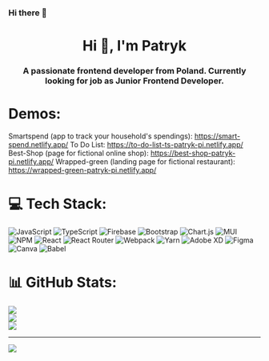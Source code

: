 ### Hi there 👋

<h1 align="center">Hi 👋, I'm Patryk</h1>
<h3 align="center">A passionate frontend developer from Poland. Currently looking for job as Junior Frontend Developer.</h3>

# Demos:
Smartspend (app to track your household's spendings): https://smart-spend.netlify.app/
To Do List: https://to-do-list-ts-patryk-pi.netlify.app/
Best-Shop (page for fictional online shop): https://best-shop-patryk-pi.netlify.app/
Wrapped-green (landing page for fictional restaurant): https://wrapped-green-patryk-pi.netlify.app/

# 💻 Tech Stack:
![JavaScript](https://img.shields.io/badge/javascript-%23323330.svg?style=for-the-badge&logo=javascript&logoColor=%23F7DF1E) ![TypeScript](https://img.shields.io/badge/typescript-%23007ACC.svg?style=for-the-badge&logo=typescript&logoColor=white) ![Firebase](https://img.shields.io/badge/firebase-%23039BE5.svg?style=for-the-badge&logo=firebase) ![Bootstrap](https://img.shields.io/badge/bootstrap-%23563D7C.svg?style=for-the-badge&logo=bootstrap&logoColor=white) ![Chart.js](https://img.shields.io/badge/chart.js-F5788D.svg?style=for-the-badge&logo=chart.js&logoColor=white) ![MUI](https://img.shields.io/badge/MUI-%230081CB.svg?style=for-the-badge&logo=material-ui&logoColor=white) ![NPM](https://img.shields.io/badge/NPM-%23000000.svg?style=for-the-badge&logo=npm&logoColor=white) ![React](https://img.shields.io/badge/react-%2320232a.svg?style=for-the-badge&logo=react&logoColor=%2361DAFB) ![React Router](https://img.shields.io/badge/React_Router-CA4245?style=for-the-badge&logo=react-router&logoColor=white) ![Webpack](https://img.shields.io/badge/webpack-%238DD6F9.svg?style=for-the-badge&logo=webpack&logoColor=black) ![Yarn](https://img.shields.io/badge/yarn-%232C8EBB.svg?style=for-the-badge&logo=yarn&logoColor=white) ![Adobe XD](https://img.shields.io/badge/Adobe%20XD-470137?style=for-the-badge&logo=Adobe%20XD&logoColor=#FF61F6) 	![Figma](https://img.shields.io/badge/figma-%23F24E1E.svg?style=for-the-badge&logo=figma&logoColor=white) ![Canva](https://img.shields.io/badge/Canva-%2300C4CC.svg?style=for-the-badge&logo=Canva&logoColor=white) ![Babel](https://img.shields.io/badge/Babel-F9DC3e?style=for-the-badge&logo=babel&logoColor=black)
# 📊 GitHub Stats:
![](https://github-readme-stats.vercel.app/api?username=patryk-pi&theme=dark&hide_border=true&include_all_commits=true&count_private=false)<br/>
![](https://github-readme-streak-stats.herokuapp.com/?user=patryk-pi&theme=dark&hide_border=true)<br/>
![](https://github-readme-stats.vercel.app/api/top-langs/?username=patryk-pi&theme=dark&hide_border=true&include_all_commits=true&count_private=false&layout=compact)

---
[![](https://visitcount.itsvg.in/api?id=patryk-pi&icon=0&color=0)](https://visitcount.itsvg.in)

<!-- Proudly created with GPRM ( https://gprm.itsvg.in ) -->
